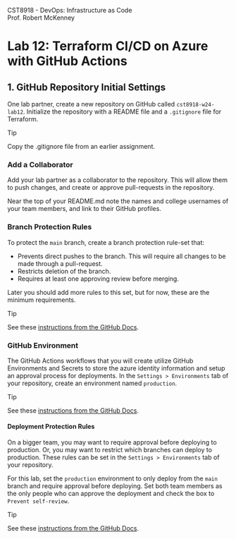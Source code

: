 CST8918 - DevOps: Infrastructure as Code  
Prof. Robert McKenney

# Lab 12: Terraform CI/CD on Azure with GitHub Actions

## 1. GitHub Repository Initial Settings

One lab partner, create a new repository on GitHub called `cst8918-w24-lab12`. Initialize the repository with a README file and a `.gitignore` file for Terraform.

> [!TIP] 
> Copy the .gitignore file from an earlier assignment.

### Add a Collaborator

Add your lab partner as a collaborator to the repository. This will allow them to push changes, and create or approve pull-requests in the repository.

Near the top of your README.md note the names and college usernames of your team members, and link to their GitHub profiles.

### Branch Protection Rules

To protect the `main` branch, create a branch protection rule-set that:

- Prevents direct pushes to the branch. This will require all changes to be made through a pull-request.
- Restricts deletion of the branch.
- Requires at least one approving review before merging.

Later you should add more rules to this set, but for now, these are the minimum requirements.

> [!TIP] 
> See these [instructions from the GitHub Docs](https://docs.github.com/en/github/administering-a-repository/defining-the-mergeability-of-pull-requests/about-protected-branches).

### GitHub Environment

The GitHub Actions workflows that you will create utilize GitHub Environments and Secrets to store the azure identity information and setup an approval process for deployments. In the `Settings > Environments` tab of your repository, create an environment named `production`.

> [!TIP] 
> See these [instructions from the GitHub Docs](https://docs.github.com/actions/deployment/targeting-different-environments/using-environments-for-deployment#creating-an-environment).

#### Deployment Protection Rules

On a bigger team, you may want to require approval before deploying to production. Or, you may want to restrict which branches can deploy to production. These rules can be set in the `Settings > Environments` tab of your repository.

For this lab, set the `production` environment to only deploy from the `main` branch and require approval before deploying. Set both team members as the only people who can approve the deployment and check the box to `Prevent self-review`.

> [!TIP] 
> See these [instructions from the GitHub Docs](https://docs.github.com/en/actions/deployment/targeting-different-environments/using-environments-for-deployment#environment-protection-rules).

